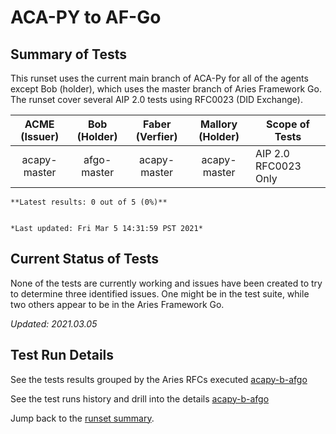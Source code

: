 # ACA-PY to AF-Go

## Summary of Tests


 This runset uses the current main branch of ACA-Py for all of the agents except Bob (holder),
 which uses the master branch of Aries Framework Go. The runset cover several AIP 2.0 tests
 using RFC0023 (DID Exchange).
 


|  ACME (Issuer) | Bob (Holder) | Faber (Verfier) | Mallory (Holder) | Scope of Tests |
| :------------: | :----------: | :-------------: | :--------------: | -------------- |
| acapy-master | afgo-master | acapy-master | acapy-master | AIP 2.0 RFC0023 Only |

```tip
**Latest results: 0 out of 5 (0%)**


*Last updated: Fri Mar 5 14:31:59 PST 2021*
```

## Current Status of Tests

None of the tests are currently working and issues have been created to try to determine three identified issues.
One might be in the test suite, while two others appear to be in the Aries Framework Go.

*Updated: 2021.03.05*

## Test Run Details
See the tests results grouped by the Aries RFCs executed [acapy-b-afgo](https://allure.vonx.io/api/allure-docker-service/projects/acapy-b-afgo/reports/latest/index.html?redirect=false#behaviors)

See the test runs history and drill into the details [acapy-b-afgo](https://allure.vonx.io/allure-docker-service-ui/projects/acapy-b-afgo/reports/latest)

Jump back to the [runset summary](./README.md).

